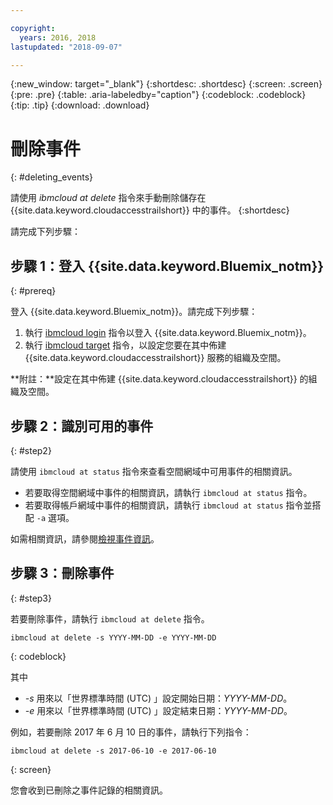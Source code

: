 ```yaml
---

copyright:
  years: 2016, 2018
lastupdated: "2018-09-07"

---
```


{:new_window: target="_blank"}
{:shortdesc: .shortdesc}
{:screen: .screen}
{:pre: .pre}
{:table: .aria-labeledby="caption"}
{:codeblock: .codeblock}
{:tip: .tip}
{:download: .download}


# 刪除事件
{: #deleting_events}

請使用 *ibmcloud at delete* 指令來手動刪除儲存在 {{site.data.keyword.cloudaccesstrailshort}} 中的事件。
{:shortdesc}

請完成下列步驟：

## 步驟 1：登入 {{site.data.keyword.Bluemix_notm}}
{: #prereq}

登入 {{site.data.keyword.Bluemix_notm}}。請完成下列步驟：

1. 執行 [ibmcloud login](/docs/cli/reference/ibmcloud/bx_cli.html#ibmcloud_login) 指令以登入 {{site.data.keyword.Bluemix_notm}}。
2. 執行 [ibmcloud target](/docs/cli/reference/ibmcloud/bx_cli.html#ibmcloud_target) 指令，以設定您要在其中佈建 {{site.data.keyword.cloudaccesstrailshort}} 服務的組織及空間。

**附註：**設定在其中佈建 {{site.data.keyword.cloudaccesstrailshort}} 的組織及空間。

## 步驟 2：識別可用的事件
{: #step2}

請使用 `ibmcloud at status` 指令來查看空間網域中可用事件的相關資訊。

* 若要取得空間網域中事件的相關資訊，請執行 `ibmcloud at status` 指令。
* 若要取得帳戶網域中事件的相關資訊，請執行 `ibmcloud at status` 指令並搭配 `-a` 選項。

如需相關資訊，請參閱[檢視事件資訊](/docs/services/cloud-activity-tracker/how-to/viewing_event_information.html#viewing_event_status)。
	
  
## 步驟 3：刪除事件
{: #step3}
	
若要刪除事件，請執行 ``ibmcloud at delete`` 指令。

```
ibmcloud at delete -s YYYY-MM-DD -e YYYY-MM-DD 
```
{: codeblock}
    
其中

* *-s* 用來以「世界標準時間 (UTC) 」設定開始日期：*YYYY-MM-DD*。
* *-e* 用來以「世界標準時間 (UTC) 」設定結束日期：*YYYY-MM-DD*。

例如，若要刪除 2017 年 6 月 10 日的事件，請執行下列指令：

```
ibmcloud at delete -s 2017-06-10 -e 2017-06-10
```
{: screen}

您會收到已刪除之事件記錄的相關資訊。










